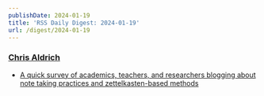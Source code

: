 ```yaml
---
publishDate: 2024-01-19
title: 'RSS Daily Digest: 2024-01-19'
url: /digest/2024-01-19
---
```


### [Chris Aldrich](https://boffosocko.com/)

  * [A quick survey of academics, teachers, and researchers blogging about note taking practices and zettelkasten-based methods](https://boffosocko.com/2024/01/18/note-taking-and-knowledge-management-resources-for-students/)
  

